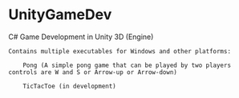 # UnityGameDev
 C# Game Development in Unity 3D (Engine)
    
    Contains multiple executables for Windows and other platforms:

        Pong (A simple pong game that can be played by two players controls are W and S or Arrow-up or Arrow-down)

        TicTacToe (in development)